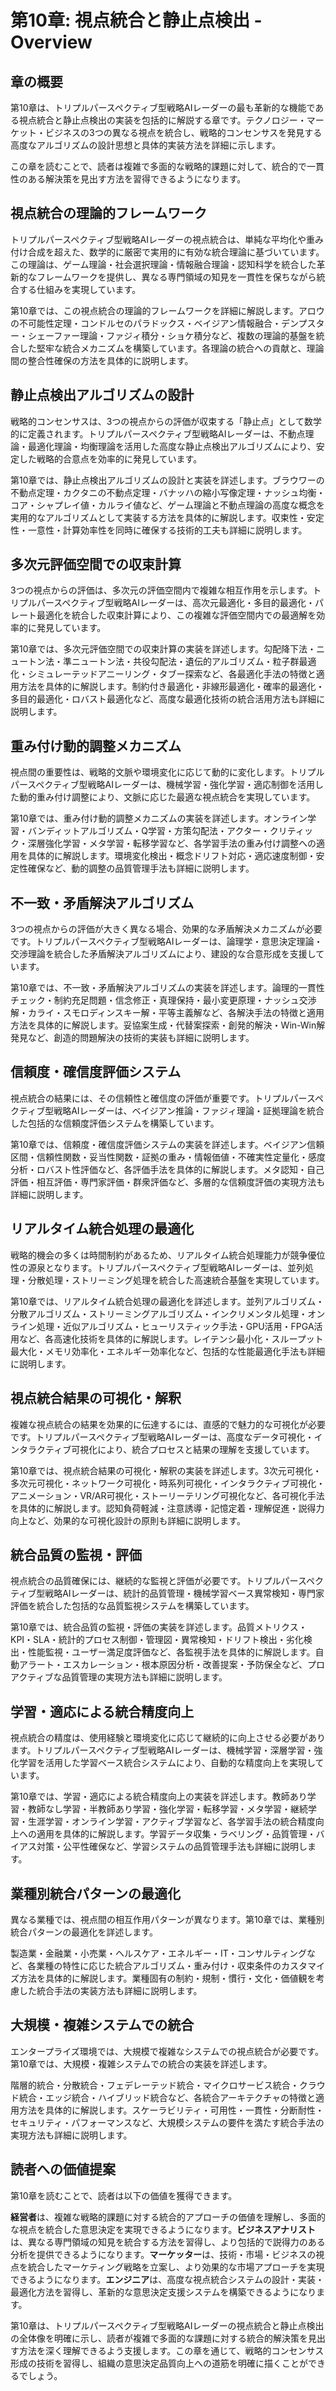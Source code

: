 # 第10章: 視点統合と静止点検出 - Overview

## 章の概要

第10章は、トリプルパースペクティブ型戦略AIレーダーの最も革新的な機能である視点統合と静止点検出の実装を包括的に解説する章です。テクノロジー・マーケット・ビジネスの3つの異なる視点を統合し、戦略的コンセンサスを発見する高度なアルゴリズムの設計思想と具体的実装方法を詳細に示します。

この章を読むことで、読者は複雑で多面的な戦略的課題に対して、統合的で一貫性のある解決策を見出す方法を習得できるようになります。

## 視点統合の理論的フレームワーク

トリプルパースペクティブ型戦略AIレーダーの視点統合は、単純な平均化や重み付け合成を超えた、数学的に厳密で実用的に有効な統合理論に基づいています。この理論は、ゲーム理論・社会選択理論・情報融合理論・認知科学を統合した革新的なフレームワークを提供し、異なる専門領域の知見を一貫性を保ちながら統合する仕組みを実現しています。

第10章では、この視点統合の理論的フレームワークを詳細に解説します。アロウの不可能性定理・コンドルセのパラドックス・ベイジアン情報融合・デンプスター・シェーファー理論・ファジィ積分・ショケ積分など、複数の理論的基盤を統合した堅牢な統合メカニズムを構築しています。各理論の統合への貢献と、理論間の整合性確保の方法を具体的に説明します。

## 静止点検出アルゴリズムの設計

戦略的コンセンサスは、3つの視点からの評価が収束する「静止点」として数学的に定義されます。トリプルパースペクティブ型戦略AIレーダーは、不動点理論・最適化理論・均衡理論を活用した高度な静止点検出アルゴリズムにより、安定した戦略的合意点を効率的に発見しています。

第10章では、静止点検出アルゴリズムの設計と実装を詳述します。ブラウワーの不動点定理・カクタニの不動点定理・バナッハの縮小写像定理・ナッシュ均衡・コア・シャプレイ値・カルライ値など、ゲーム理論と不動点理論の高度な概念を実用的なアルゴリズムとして実装する方法を具体的に解説します。収束性・安定性・一意性・計算効率性を同時に確保する技術的工夫も詳細に説明します。

## 多次元評価空間での収束計算

3つの視点からの評価は、多次元の評価空間内で複雑な相互作用を示します。トリプルパースペクティブ型戦略AIレーダーは、高次元最適化・多目的最適化・パレート最適化を統合した収束計算により、この複雑な評価空間内での最適解を効率的に発見しています。

第10章では、多次元評価空間での収束計算の実装を詳述します。勾配降下法・ニュートン法・準ニュートン法・共役勾配法・遺伝的アルゴリズム・粒子群最適化・シミュレーテッドアニーリング・タブー探索など、各最適化手法の特徴と適用方法を具体的に解説します。制約付き最適化・非線形最適化・確率的最適化・多目的最適化・ロバスト最適化など、高度な最適化技術の統合活用方法も詳細に説明します。

## 重み付け動的調整メカニズム

視点間の重要性は、戦略的文脈や環境変化に応じて動的に変化します。トリプルパースペクティブ型戦略AIレーダーは、機械学習・強化学習・適応制御を活用した動的重み付け調整により、文脈に応じた最適な視点統合を実現しています。

第10章では、重み付け動的調整メカニズムの実装を詳述します。オンライン学習・バンディットアルゴリズム・Q学習・方策勾配法・アクター・クリティック・深層強化学習・メタ学習・転移学習など、各学習手法の重み付け調整への適用を具体的に解説します。環境変化検出・概念ドリフト対応・適応速度制御・安定性確保など、動的調整の品質管理手法も詳細に説明します。

## 不一致・矛盾解決アルゴリズム

3つの視点からの評価が大きく異なる場合、効果的な矛盾解決メカニズムが必要です。トリプルパースペクティブ型戦略AIレーダーは、論理学・意思決定理論・交渉理論を統合した矛盾解決アルゴリズムにより、建設的な合意形成を支援しています。

第10章では、不一致・矛盾解決アルゴリズムの実装を詳述します。論理的一貫性チェック・制約充足問題・信念修正・真理保持・最小変更原理・ナッシュ交渉解・カライ・スモロディンスキー解・平等主義解など、各解決手法の特徴と適用方法を具体的に解説します。妥協案生成・代替案探索・創発的解決・Win-Win解発見など、創造的問題解決の技術的実装も詳細に説明します。

## 信頼度・確信度評価システム

視点統合の結果には、その信頼性と確信度の評価が重要です。トリプルパースペクティブ型戦略AIレーダーは、ベイジアン推論・ファジィ理論・証拠理論を統合した包括的な信頼度評価システムを構築しています。

第10章では、信頼度・確信度評価システムの実装を詳述します。ベイジアン信頼区間・信頼性関数・妥当性関数・証拠の重み・情報価値・不確実性定量化・感度分析・ロバスト性評価など、各評価手法を具体的に解説します。メタ認知・自己評価・相互評価・専門家評価・群衆評価など、多層的な信頼度評価の実現方法も詳細に説明します。

## リアルタイム統合処理の最適化

戦略的機会の多くは時間制約があるため、リアルタイム統合処理能力が競争優位性の源泉となります。トリプルパースペクティブ型戦略AIレーダーは、並列処理・分散処理・ストリーミング処理を統合した高速統合基盤を実現しています。

第10章では、リアルタイム統合処理の最適化を詳述します。並列アルゴリズム・分散アルゴリズム・ストリーミングアルゴリズム・インクリメンタル処理・オンライン処理・近似アルゴリズム・ヒューリスティック手法・GPU活用・FPGA活用など、各高速化技術を具体的に解説します。レイテンシ最小化・スループット最大化・メモリ効率化・エネルギー効率化など、包括的な性能最適化手法も詳細に説明します。

## 視点統合結果の可視化・解釈

複雑な視点統合の結果を効果的に伝達するには、直感的で魅力的な可視化が必要です。トリプルパースペクティブ型戦略AIレーダーは、高度なデータ可視化・インタラクティブ可視化により、統合プロセスと結果の理解を支援しています。

第10章では、視点統合結果の可視化・解釈の実装を詳述します。3次元可視化・多次元可視化・ネットワーク可視化・時系列可視化・インタラクティブ可視化・アニメーション・VR/AR可視化・ストーリーテリング可視化など、各可視化手法を具体的に解説します。認知負荷軽減・注意誘導・記憶定着・理解促進・説得力向上など、効果的な可視化設計の原則も詳細に説明します。

## 統合品質の監視・評価

視点統合の品質確保には、継続的な監視と評価が必要です。トリプルパースペクティブ型戦略AIレーダーは、統計的品質管理・機械学習ベース異常検知・専門家評価を統合した包括的な品質監視システムを構築しています。

第10章では、統合品質の監視・評価の実装を詳述します。品質メトリクス・KPI・SLA・統計的プロセス制御・管理図・異常検知・ドリフト検出・劣化検出・性能監視・ユーザー満足度評価など、各監視手法を具体的に解説します。自動アラート・エスカレーション・根本原因分析・改善提案・予防保全など、プロアクティブな品質管理の実現方法も詳細に説明します。

## 学習・適応による統合精度向上

視点統合の精度は、使用経験と環境変化に応じて継続的に向上させる必要があります。トリプルパースペクティブ型戦略AIレーダーは、機械学習・深層学習・強化学習を活用した学習ベース統合システムにより、自動的な精度向上を実現しています。

第10章では、学習・適応による統合精度向上の実装を詳述します。教師あり学習・教師なし学習・半教師あり学習・強化学習・転移学習・メタ学習・継続学習・生涯学習・オンライン学習・アクティブ学習など、各学習手法の統合精度向上への適用を具体的に解説します。学習データ収集・ラベリング・品質管理・バイアス対策・公平性確保など、学習システムの品質管理手法も詳細に説明します。

## 業種別統合パターンの最適化

異なる業種では、視点間の相互作用パターンが異なります。第10章では、業種別統合パターンの最適化を詳述します。

製造業・金融業・小売業・ヘルスケア・エネルギー・IT・コンサルティングなど、各業種の特性に応じた統合アルゴリズム・重み付け・収束条件のカスタマイズ方法を具体的に解説します。業種固有の制約・規制・慣行・文化・価値観を考慮した統合手法の実装方法も詳細に説明します。

## 大規模・複雑システムでの統合

エンタープライズ環境では、大規模で複雑なシステムでの視点統合が必要です。第10章では、大規模・複雑システムでの統合の実装を詳述します。

階層的統合・分散統合・フェデレーテッド統合・マイクロサービス統合・クラウド統合・エッジ統合・ハイブリッド統合など、各統合アーキテクチャの特徴と適用方法を具体的に解説します。スケーラビリティ・可用性・一貫性・分断耐性・セキュリティ・パフォーマンスなど、大規模システムの要件を満たす統合手法の実現方法も詳細に説明します。

## 読者への価値提案

第10章を読むことで、読者は以下の価値を獲得できます。

**経営者**は、複雑な戦略的課題に対する統合的アプローチの価値を理解し、多面的な視点を統合した意思決定を実現できるようになります。**ビジネスアナリスト**は、異なる専門領域の知見を統合する方法を習得し、より包括的で説得力のある分析を提供できるようになります。**マーケッター**は、技術・市場・ビジネスの視点を統合したマーケティング戦略を立案し、より効果的な市場アプローチを実現できるようになります。**エンジニア**は、高度な視点統合システムの設計・実装・最適化方法を習得し、革新的な意思決定支援システムを構築できるようになります。

第10章は、トリプルパースペクティブ型戦略AIレーダーの視点統合と静止点検出の全体像を明確に示し、読者が複雑で多面的な課題に対する統合的解決策を見出す方法を深く理解できるよう支援します。この章を通じて、戦略的コンセンサス形成の技術を習得し、組織の意思決定品質向上への道筋を明確に描くことができるでしょう。

